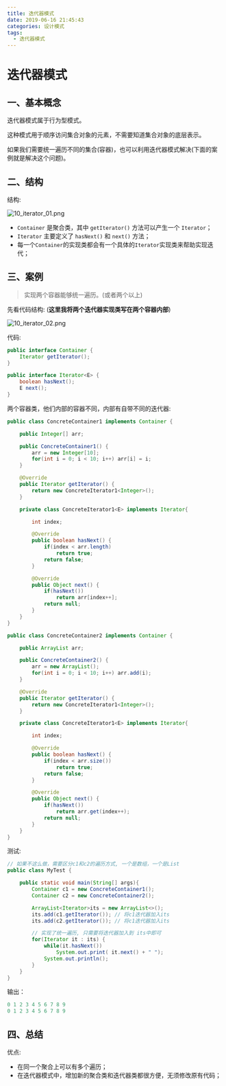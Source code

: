 ```yaml
---
title: 迭代器模式
date: 2019-06-16 21:45:43
categories: 设计模式
tags:
  - 迭代器模式
---
```


# 迭代器模式


## 一、基本概念

迭代器模式属于行为型模式。

这种模式用于顺序访问集合对象的元素，不需要知道集合对象的底层表示。

如果我们需要统一遍历不同的集合(容器)，也可以利用迭代器模式解决(下面的案例就是解决这个问题)。

## 二、结构

结构:

![10_iterator_01.png](http://psxfdx6gr.bkt.clouddn.com/10_iterator_01.png)

- `Container` 是聚合类，其中 `getIterator()` 方法可以产生一个 `Iterator`；
- `Iterator` 主要定义了 `hasNext()` 和 `next()` 方法；
- 每一个`Container`的实现类都会有一个具体的`Iterator`实现类来帮助实现迭代；

## 三、案例

> 实现两个容器能够统一遍历。(或者两个以上)

先看代码结构: (**这里我将两个迭代器实现类写在两个容器内部**)

![10_iterator_02.png](http://psxfdx6gr.bkt.clouddn.com/10_iterator_02.png)

代码:

```java
public interface Container {
    Iterator getIterator();
}
```

```java
public interface Iterator<E> {
    boolean hasNext();
    E next();
}
```

两个容器类，他们内部的容器不同，内部有自带不同的迭代器:

```java
public class ConcreteContainer1 implements Container {

    public Integer[] arr;

    public ConcreteContainer1() {
        arr = new Integer[10];
        for(int i = 0; i < 10; i++) arr[i] = i;
    }

    @Override
    public Iterator getIterator() {
        return new ConcreteIterator1<Integer>();
    }

    private class ConcreteIterator1<E> implements Iterator{

        int index;

        @Override
        public boolean hasNext() {
            if(index < arr.length)
                return true;
            return false;
        }

        @Override
        public Object next() {
            if(hasNext())
                return arr[index++];
            return null;
        }
    }
}
```

```java
public class ConcreteContainer2 implements Container {

    public ArrayList arr;

    public ConcreteContainer2() {
        arr = new ArrayList();
        for(int i = 0; i < 10; i++) arr.add(i);
    }

    @Override
    public Iterator getIterator() {
        return new ConcreteIterator1<Integer>();
    }

    private class ConcreteIterator1<E> implements Iterator{

        int index;

        @Override
        public boolean hasNext() {
            if(index < arr.size())
                return true;
            return false;
        }

        @Override
        public Object next() {
            if(hasNext())
                return arr.get(index++);
            return null;
        }
    }
}

```

测试:

```java
// 如果不这么做，需要区分c1和c2的遍历方式, 一个是数组，一个是List
public class MyTest {

    public static void main(String[] args){
        Container c1 = new ConcreteContainer1();
        Container c2 = new ConcreteContainer2();

        ArrayList<Iterator>its = new ArrayList<>();
        its.add(c1.getIterator()); // 将c1迭代器加入its
        its.add(c2.getIterator()); // 将c1迭代器加入its

        // 实现了统一遍历, 只需要将迭代器加入到 its中即可
        for(Iterator it : its) {
            while(it.hasNext())
                System.out.print( it.next() + " ");
            System.out.println();
        }
    }
}
```

输出：

```java
0 1 2 3 4 5 6 7 8 9 
0 1 2 3 4 5 6 7 8 9 
```

## 四、总结

优点:

* 在同一个聚合上可以有多个遍历；
* 在迭代器模式中，增加新的聚合类和迭代器类都很方便，无须修改原有代码；